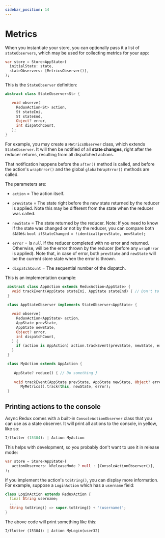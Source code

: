 ```yaml
---
sidebar_position: 14
---
```


# Metrics

When you instantiate your store, you can optionally pass it a list of `stateObservers`,
which may be used for collecting metrics for your app:

```dart
var store = Store<AppState>(
  initialState: state,  
  stateObservers: [MetricsObserver()],
);
```

This is the `StateObserver` definition:

```dart
abstract class StateObserver<St> {

   void observe(
     ReduxAction<St> action, 
     St stateIni, 
     St stateEnd, 
     Object? error,
     int dispatchCount,
   );
}
```

For example, you may create a `MetricsObserver` class, which extends `StateObserver`.
It will then be notified of all **state changes**, right after the reducer returns,
resulting from all dispatched actions.

That notification happens before the
`after()` method is called, and before the action's `wrapError()` and the
global `globalWrapError()` methods are called.

The parameters are:

* `action` = The action itself.

* `prevState` = The state right before the new state returned by the reducer is applied. Note this
  may be different from the state when the reducer was called.

* `newState` = The state returned by the reducer. Note: If you need to know if the state was
  changed or not by the reducer, you can compare both states:
  `bool ifStateChanged = !identical(prevState, newState);`

* `error` = Is `null` if the reducer completed with no error and returned. Otherwise, will be the
  error thrown by the reducer (before any `wrapError` is applied). Note that, in case of
  error, both `prevState` and `newState` will be the current store state when the error is
  thrown.

* `dispatchCount` = The sequential number of the dispatch.

This is an implementation example:

```dart
 abstract class AppAction extends ReduxAction<AppState> {
   void trackEvent(AppState stateIni, AppState stateEnd) { // Don't to anything }
 }

 class AppStateObserver implements StateObserver<AppState> {
   
   void observe(
     ReduxAction<AppState> action,
     AppState prevState,
     AppState newState,
     Object? error,
     int dispatchCount,
   ) {
     if (action is AppAction) action.trackEvent(prevState, newState, error);
   }
 }

 class MyAction extends AppAction {
   
    AppState? reduce() { // Do something }
   
    void trackEvent(AppState prevState, AppState newState, Object? error) =>
       MyMetrics().track(this, newState, error);
 }
```

## Printing actions to the console

Async Redux comes with a built-in `ConsoleActionObserver` class that you can use as
a state observer. It will print all actions to the console, in yellow, like so:

```dart
I/flutter (15304): | Action MyAction
```

This helps with development, so you probably don't want to use it in release mode:

```dart
var store = Store<AppState>(
   actionObservers: kReleaseMode ? null : [ConsoleActionObserver()],
);
```

If you implement the action's `toString()`, you can display more information.
For example, suppose a `LoginAction` which has a `username` field:

```dart
class LoginAction extends ReduxAction {
  final String username;
  ...
  String toString() => super.toString() + '(username)';
}
```

The above code will print something like this:

```
I/flutter (15304): | Action MyLogin(user32)
```
